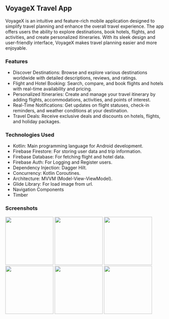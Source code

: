 ## VoyageX Travel App
VoyageX is an intuitive and feature-rich mobile application designed to simplify travel planning and enhance the overall travel experience. The app offers users the ability to explore destinations, book hotels, flights, and activities, and create personalized itineraries. With its sleek design and user-friendly interface, VoyageX makes travel planning easier and more enjoyable.

### Features
* Discover Destinations: Browse and explore various destinations worldwide with detailed descriptions, reviews, and ratings.
* Flight and Hotel Booking: Search, compare, and book flights and hotels with real-time availability and pricing.
* Personalized Itineraries: Create and manage your travel itinerary by adding flights, accommodations, activities, and points of interest.
* Real-Time Notifications: Get updates on flight statuses, check-in reminders, and weather conditions at your destination.
* Travel Deals: Receive exclusive deals and discounts on hotels, flights, and holiday packages.
  
### Technologies Used
* Kotlin: Main programming language for Android development.
* Firebase Firestore: For storing user data and trip information.
* Firebase Database: For fetching flight and hotel data.
* Firebase Auth: For Logging and Register users.
* Dependency Injection: Dagger Hilt.
* Concurrency: Kotlin Coroutines.
* Architecture: MVVM (Model-View-ViewModel).
* Glide Library: For load image from url.
* Navigation Components
* Timber

### Screenshots
<img src="" width="150">
<img src="" width="150">
<img src="" width="150">
<img src="" width="150">
<img src="" width="150">
<img src="" width="150">
